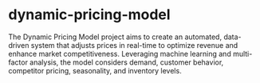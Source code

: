 # dynamic-pricing-model
The Dynamic Pricing Model project aims to create an automated, data-driven system that adjusts prices in real-time to optimize revenue and enhance market competitiveness. Leveraging machine learning and multi-factor analysis, the model considers demand, customer behavior, competitor pricing, seasonality, and inventory levels.
